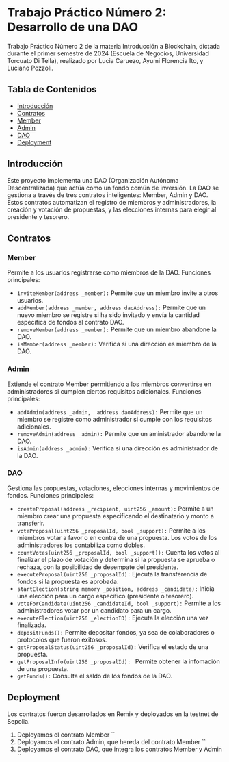 # Trabajo Práctico Número 2: Desarrollo de una DAO
Trabajo Práctico Número 2 de la materia Introducción a Blockchain, dictada durante el primer semestre de 2024 (Escuela de Negocios, Universidad Torcuato Di Tella), realizado por Lucia Caruezo, Ayumi Florencia Ito, y Luciano Pozzoli. 

## Tabla de Contenidos
- [Introducción](#introducción)
- [Contratos](#contratos)
- [Member](#member)
- [Admin](#admin)
- [DAO](#dao)
- [Deployment](#deployment)
  
## Introducción
Este proyecto implementa una DAO (Organización Autónoma Descentralizada) que actúa como un fondo común de inversión. La DAO se gestiona a través de tres contratos inteligentes: Member, Admin y DAO. Estos contratos automatizan el registro de miembros y administradores, la creación y votación de propuestas, y las elecciones internas para elegir al presidente y tesorero.

## Contratos

### Member
Permite a los usuarios registrarse como miembros de la DAO. Funciones principales: 
- `inviteMember(address _member):` Permite que un miembro invite a otros usuarios. 
- `addMember(address _member, address daoAddress):` Permite que un nuevo miembro se registre si ha sido invitado y envía la cantidad específica de fondos al contrato DAO. 
- `removeMember(address _member):` Permite que un miembro abandone la DAO.
- `isMember(address _member):` Verifica si una dirección es miembro de la DAO.

### Admin
Extiende el contrato Member permitiendo a los miembros convertirse en administradores si cumplen ciertos requisitos adicionales. Funciones principales: 
- `addAdmin(address _admin,  address daoAddress):` Permite que un miembro se registre como administrador si cumple con los requisitos adicionales.
- `removeAdmin(address _admin):` Permite que un aministrador abandone la DAO.
- `isAdmin(address _admin):` Verifica si una dirección es administrador de la DAO.

### DAO
Gestiona las propuestas, votaciones, elecciones internas y movimientos de fondos. Funciones principales: 
- `createProposal(address _recipient, uint256 _amount):` Permite a un miembro crear una propuesta especificando el destinatario y monto a transferir.
- `voteProposal(uint256 _proposalId, bool _support):` Permite a los miembros votar a favor o en contra de una propuesta. Los votos de los administradores los contabiliza como dobles. 
- `countVotes(uint256 _proposalId, bool _support)):` Cuenta los votos al finalizar el plazo de votación y determina si la propuesta se aprueba o rechaza, con la posibilidad de desempate del presidente. 
- `executeProposal(uint256 _proposalId):` Ejecuta la transferencia de fondos si la propuesta es aprobada.
- `startElection(string memory _position, address _candidate):` Inicia una elección para un cargo específico (presidente o tesorero).
- `voteForCandidate(uint256 _candidateId, bool _support):` Permite a los administradores votar por un candidato para un cargo.
- `executeElection(uint256 _electionID):` Ejecuta la elección una vez finalizada.
- `depositFunds():` Permite depositar fondos, ya sea de colaboradores o protocolos que fueron exitosos. 
- `getProposalStatus(uint256 _proposalId):` Verifica el estado de una propuesta.
- `getProposalInfo(uint256 _proposalId): ` Permite obtener la infomación de una propuesta. 
- `getFunds():` Consulta el saldo de los fondos de la DAO.

## Deployment
Los contratos fueron desarrollados en Remix y deployados en la testnet de Sepolia. 
1. Deployamos el contrato Member ``
2. Deployamos el contrato Admin, que hereda del contrato Member ``
3. Deployamos el contrato DAO, que integra los contratos Member y Admin ``
